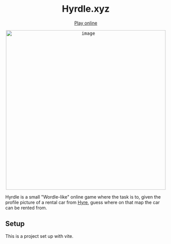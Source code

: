 <h1 align="center">Hyrdle.xyz</h1>

<p align="center"><a href="https://hyrdle.xyz">Play online</a></p>

<pre align="center"><img width="500" alt="image" src="https://user-images.githubusercontent.com/578029/195990390-19378c75-993d-4700-9fc5-537928fb7e44.png">
</pre>

Hyrdle is a small "Wordle-like" online game where the task is to, given the profile picture of a rental car from <a href="https://www.hyre.no/">Hyre</a>, guess where on that map the car can be rented from.

## Setup

This is a project set up with vite.

